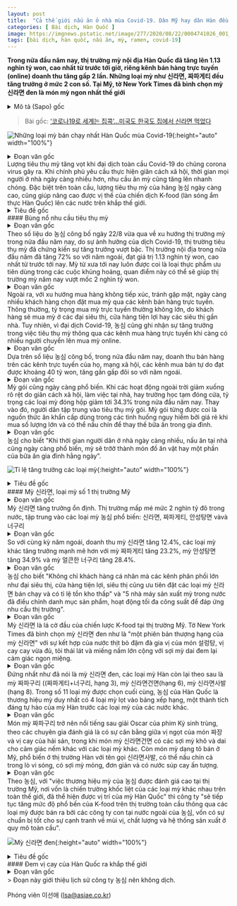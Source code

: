 ```yaml
---
layout: post
title:  "Cả thế giới nấu ăn ở nhà mùa Covid-19. Dân Mỹ hay dân Hàn đều ăn mỳ ở nhà"
categories: [ Bài dịch, Hàn Quốc ]
image: https://imgnews.pstatic.net/image/277/2020/08/22/0004741026_001_20200822093120056.jpg?type=w430
tags: [bài dịch, hàn quốc, nấu ăn, mỳ, ramen, covid-19]
---
```

**Trong nửa đầu năm nay, thị trường mỳ nội địa Hàn Quốc đã tăng lên 1.13 nghìn tỷ won, cao nhất từ trước tới giờ, riêng kênh bán hàng trực tuyến (online) doanh thu tăng gấp 2 lần. Những loại mỳ như 신라면, 짜파게티 đều tăng trưởng ở mức 2 con số. Tại Mỹ, tờ New York Times đã bình chọn mỳ 신라면 đen là món mỳ ngon nhất thế giới**
<details>
  <summary>Mô tả (Sapo) gốc</summary>
  <p>올해 국내 상반기 라면시장 1조1300억 사상 최대, 온라인 매출 2배↑</p>
  <p>신라면, 짜파게티 등 두 자릿수 성장…집콕 확산에 봉지라면 인기</p>
  <p>뉴욕타임즈, 세계서 가장 맛있는 라면으로 '신라면 블랙' 꼽아</p>
</details>

> Bài gốc: [‘코로나19로 세계는 집콕’…미국도 한국도 집에서 신라면 먹었다](https://n.news.naver.com/article/277/0004741026)

![Những loại mỳ bán chạy nhất Hàn Quốc mùa Covid-19](https://imgnews.pstatic.net/image/277/2020/08/22/0004741026_001_20200822093120056.jpg?type=w430){:height="auto" width="100%"}

<details>
  <summary>Đoạn văn gốc</summary>
  <p>[아시아경제 이선애 기자] 신종 코로나바이러스감염증(코로나19) 펜데믹(세계적 대유행)으로 라면 소비가 급증하고 있다. 거리두기로 집에서 지내는 ‘집콕’ 생활이 트렌드가 되면서 라면 수요가 급증하고 있는 것. 특히 세계적으로 농심의 신라면 인기가 고공행진하면서 K푸드(식품 한류)의 위상을 드높이고 있다.</p>
</details>
Lượng tiêu thụ mỳ tăng vọt khi đại dịch toàn cầu Covid-19 do chủng corona virus gây ra. Khi chính phủ yêu cầu thực hiện giãn cách xã hội, thời gian mọi người ở nhà ngày càng nhiều hơn, nhu cầu ăn mỳ cũng tăng lên nhanh chóng. Đặc biệt trên toàn cầu, lượng tiêu thụ mỳ của hãng 농심 ngày càng cao, cũng giúp nâng cao được vị thế của chiến dịch K-food (làn sóng ẩm thực Hàn Quốc) lên các nước trên khắp thế giới.

<details>
  <summary>Tiêu đề gốc</summary>
  <p>라면 소비 폭발적 증가</p>
</details>
#### Bùng nổ nhu cầu tiêu thụ mỳ

<details>
  <summary>Đoạn văn gốc</summary>
  <p>22일 농심이 발표한 올해 상반기 라면시장 트렌드에 따르면 코로나19 영향으로 라면 소비가 늘어나면서 라면시장은 큰 폭의 성장을 보였다. 올 상반기 국내 라면시장은 전년 대비 7.2%가 늘어난 약 1조1300억원 규모를 보이며, 반기 실적으로 역대 최대 기록을 달성했다. 2조원대에서 횡보하는 라면시장에서 이 같은 반짝 성장은 ‘위기에 강한 식품’ 이라는 라면의 특징을 또 한 번 증명했다.
</p>
</details>
Theo số liệu do 농심 công bố ngày 22/8 vừa qua về xu hướng thị trường mỳ trong nửa đầu năm nay, do sự ảnh hưởng của dịch Covid-19, thị trường tiêu thụ mỳ đã chứng kiến sự tăng trưởng vượt bậc. Thị trường nội địa trong nửa đầu năm đã tăng 72% so với năm ngoái, đạt giá trị 1.13 nghìn tỷ won, cao nhất từ trước tới nay. Mỳ từ xưa tới nay luôn được coi là loại thực phẩm ưu tiên dùng trong các cuộc khủng hoảng, quan điểm này có thể sẽ giúp thị trường mỳ năm nay vượt mốc 2 nghìn tỷ won.

<details>
  <summary>Đoạn văn gốc</summary>
  <p>또한 비대면(언택트) 소비가 확산하면서 온라인에서 라면을 주문하는 소비자들도 늘어났다. 라면은 제품 특성상 주로 대형마트나 집 근처 편의점, 슈퍼마켓에서 구매가 이뤄지기 때문에 온라인 판매 비중은 크지 않다. 하지만 코로나19로 소비자들의 장보기가 온라인으로 옮겨가면서 농심의 온라인 라면 판매도 증가했다.</p>
</details>
Ngoài ra, với xu hướng mua hàng không tiếp xúc, tránh gặp mặt, ngày càng nhiều khách hàng chọn đặt mua mỳ qua các kênh bán hàng trực tuyến. Thông thường, tỷ trọng mua mỳ trực tuyến thường không lớn, do khách hàng sẽ mua mỳ ở các đại siêu thị, cửa hàng tiện lợi hay các siêu thị gần nhà. Tuy nhiên, vì đại dịch Covid-19, 농심 cũng ghi nhận sự tăng trưởng trong việc tiêu thụ mỳ thông qua các kênh mua hàng trực tuyến khi càng có nhiều người chuyển lên mua mỳ online.

<details>
  <summary>Đoạn văn gốc</summary>
  <p>농심은 자체 출고데이터 기준, 올해 상반기 국내 라면매출 중 온라인 채널에 판매한 매출은 약 400억원 수준으로 전년 대비 2배 가까이 증가했다고 밝혔다. 소셜커머스에서부터 오픈마켓까지 국내 주요 온라인 채널에서 골고루 매출이 늘었다.</p>
</details>
Dựa trên số liệu 농심 công bố, trong nửa đầu năm nay, doanh thu bán hàng trên các kênh trực tuyến của họ, mạng xã hội, các kênh mua bán tự do đạt được khoảng 40 tỷ won, tăng gần gấp đôi so với năm ngoái. 

<details>
  <summary>Đoạn văn gốc</summary>
  <p>봉지라면의 인기도 높았다. 재택근무, 개학연기 등 거리두기로 야외활동이 크게 줄어들면서 올해 상반기 라면시장 용기면 매출 비중은 34.3%로 떨어졌다. 반면 소비는 봉지면으로 집중됐다. 봉지면은 용기면 대비 저렴한 가격에 양이 많고, 집에서 한끼 식사 대용으로 끓여 먹을 수 있어 위기상황에서 가장 먼저 찾는 비상식량으로 평가받는다.</p>
</details>
Mỳ gói cũng ngày càng phổ biến. Khi các hoạt động ngoài trời giảm xuống rõ rệt do giãn cách xã hội, làm việc tại nhà, hay trường học tạm đóng cửa, tỷ trọng các loại mỳ đóng hộp giảm tới 34.3% trong nửa đầu năm nay. Thay vào đó, người dân tập trung vào tiêu thụ mỳ gói. Mỳ gói từng được coi là nguồn thức ăn khẩn cấp dùng trong các tình huống nguy hiểm bởi giá rẻ khi mua số lượng lớn và có thể nấu chín để thay thế bữa ăn trong gia đình.

<details>
  <summary>Đoạn văn gốc</summary>
  <p>농심 관계자는 “집에 머무르는 시간에 늘어나면서 이른바 집쿡(집에서 요리)이 일상화됐고, 라면도 간식의 개념에서 벗어나 식사나 요리개념으로 자리 잡게 됐다”고 말했다.</p>
</details>
농심 cho biết "Khi thời gian người dân ở nhà ngày càng nhiều, nấu ăn tại nhà cũng ngày càng phổ biến, mỳ sẽ trởở thành món đồ ăn vặt hay một phần của bữa ăn gia đình hằng ngày".

![Tỉ lệ tăng trưởng các loại mỳ](https://imgnews.pstatic.net/image/277/2020/08/22/0004741026_003_20200822093120125.jpg?type=w430){:height="auto" width="100%"}

<details>
  <summary>Tiêu đề gốc</summary>
  <p>역시 신라면…미국도, 한국도 1위 라면</p>
</details>
#### Mỳ 신라면, loại mỳ số 1 thị trường Mỹ

<details>
  <summary>Đoạn văn gốc</summary>
  <p>신라면이 스테디셀러 진가를 제대로 발휘했다. 2조원대에 정체된 국내 라면시장이 코로나19를 만나면서 특수를 누렸고, 대부분 신라면, 짜파게티, 안성탕면, 너구리 등 농심 인기제품들로 쏠림현상이 나타났다.</p>
</details>
Mỳ 신라면 tăng trưởng ổn định. Thị trường mấp mé mức 2 nghìn tỷ đô trong nước, tập trung vào các loại mỳ 농심 phổ biến: 신라면, 짜파게티, 안성탕면 vàvà 너구리

<details>
  <summary>Đoạn văn gốc</summary>
  <p>신라면은 올해 상반기 매출이 전년 동기 대비 12.4% 성장했고, 짜파게티는 23.2%, 안성탕면은 34.9%, 얼큰한 너구리는 28.4%의 성장률로 압도적인 우위를 보였다.</p>
</details>
So với cùng kỳ năm ngoái, doanh thu mỳ 신라면 tăng 12.4%, các loại mỳ khác tăng trưởng mạnh mẽ hơn với mỳ 짜파게티 tăng 23.2%, mỳ 안성탕면 tăng 34.9% và mỳ 얼큰한 너구리 tăng 28.4%.

<details>
  <summary>Đoạn văn gốc</summary>
  <p>농심 관계자는 “소비자들뿐만 아니라 대형마트, 편의점, 슈퍼마켓 등 유통채널에서도 가장 잘 팔리고 회전율이 좋은 신라면을 최우선으로 주문했다” 며 “농심은 국내 5개 라면공장을 풀가동하고 생산품목을 조정하면서 수요에 적극 대응했다”고 말했다.</p>
</details>
농심 cho biết "Không chỉ khách hàng cá nhân mà các kênh phân phối lớn như đại siêu thị, cửa hàng tiện lợi, siêu thị cũng ưu tiên đặt các loại mỳ 신라면 bán chạy và có tỉ lệ tồn kho thấp" và "5 nhà máy sản xuất mỳ trong nước đã điều chỉnh danh mục sản phẩm, hoạt động tối đa công suất để đáp ứng nhu cầu thị trường".

<details>
  <summary>Đoạn văn gốc</summary>
  <p>신라면 미국 시장에서도 K푸드로서의 진가를 보였다. 뉴욕타임즈는 신라면블랙을 ‘신라면의 프리미엄 버전’으로 소개하면서 설렁탕 후첨양념이 들어간 진한 소고기 육수와 적절한 매콤함, 슬라이스 마늘과 큼지막한 버섯 조각, 쫄깃한 면발이 주는 훌륭한 식감의 조합을 매력으로 평가했다.</p>
</details>
Mỳ 신라면 là lá cờ đầu của chiến lược K-food tại thị trường Mỹ. Tờ New York Times đã bình chọn mỳ 신라면 đen như là "một phiên bản thượng hạng của mỳ 신라면" với sự kết hợp của nước thịt bò đậm đà gia vị của món 설렁탕, vị cay cay vừa đủ, tỏi thái lát và miếng nấm lớn cộng với sợi mỳ dai đem lại cảm giác ngon miệng.

<details>
  <summary>Đoạn văn gốc</summary>
  <p>신라면블랙에 이어 농심 짜파구리(짜파게티+너구리, 3위), 신라면건면(6위), 신라면사발(8위)이 순위권에 이름을 올리며 눈길을 끌었다. 전체 11개 제품 중 농심 브랜드 4개가 한국 제품으로는 유일하게 랭킹에 오르며 한국 라면의 자존심을 세웠다.</p>
</details>
Đứng nhất như đã nói là mỳ 신라면 đen, các loại mỳ Hàn còn lại theo sau là mỳ 짜파구리 ((짜파게티+너구리, hạng 3), mỳ 신라면건면(hạng 6), mỳ 신라면사발 (hạng 8). Trong số 11 loại mỳ được chọn cuối cùng, 농심 của Hàn Quốc là thương hiệu mỳ duy nhất có 4 loại mỳ lọt vào bảng xếp hạng, một thành tích đáng tự hào của mỳ Hàn trước các loại mỳ của các nước khác.

<details>
  <summary>Đoạn văn gốc</summary>
  <p>‘짜파구리’는 오스카상을 받은 영화 기생충으로 유명해진 라면으로 짜장의 단맛과 매콤한 해물맛이 균형을 이룬다고 평가했고, ‘신라면건면’은 열풍건조된 건면이 다른 제품 대비 쫄깃하고 건강한 맛이라고 설명했다. 미국에서 파는 사발면 형태(Bowl)의 ‘신라면사발’은 한국에서 가장 인기있는 신라면의 용기면으로 전자레인지 조리라 간편하고 얇은 면발과 매콤한 국물이 인상적이라고 언급했다.</p>
</details>
Món mỳ 짜파구리 trở nên nổi tiếng sau giải Oscar của phim Ký sinh trùng, theo các chuyên gia đánh giá là có sự cân bằng giữa vị ngọt của món 짜장 và vị cay của hải sản, trong khi món mỳ 신라면건면 có các sợi mỳ khô và dai cho cảm giác nếm khác với các loại mỳ khác. Còn món mỳ dạng tô bán ở Mỹ, phổ biến ở thị trường Hàn với tên gọi 신라면사발, có thể nấu chín cả trong lò vi sóng, có sợi mỳ mỏng, đơn giản và có nước súp cay ấn tượng. 

<details>
  <summary>Đoạn văn gốc</summary>
  <p>농심 관계자는 “전 세계 라면 격전지인 미국 시장에서 농심 브랜드의 좋은 평가는 곧 한국 라면의 위상과도 연결된다”며 “경쟁 우위의 맛과 품질, 생산시스템을 자랑하는 농심의 해외사업 경쟁력을 바탕으로 세계 시장에서 K푸드의 인기를 지속해서 높여나가겠다”고 말했다.</p>
</details>
Theo 농심, với "việc thương hiệu mỳ của 농심 được đánh giá cao tại thị trường Mỹ, nơi vốn là chiến trường khốc liệt của các loại mỳ khác nhau trên toàn thế giới, đã thể hiện được vị trí của mỳ Hàn Quốc" thì công ty "sẽ tiếp tục tăng mức độ phổ bến của K-food trên thị trường toàn cầu thông qua các loại mỳ được bán ra bởi các công ty con tại nước ngoài của 농심, vốn có sự chuẩn bị tốt cho sự cạnh tranh về mùi vị, chất lượng và hệ thống sản xuất ở quy mô toàn cầu".

![Mỳ 신라면 đen](https://imgnews.pstatic.net/image/277/2020/08/22/0004741026_004_20200822093120161.jpg?type=w430){:height="auto" width="100%"}
<details>
  <summary>Tiêu đề gốc</summary>
  <p>세계 한국의 매운맛 전파</p>
</details>
#### Đem vị cay của Hàn Quốc ra khắp thế giới

<details>
  <summary>Đoạn văn gốc</summary>
  <p>농심이 해외에 처음 수출한 시기는 1971년. 당시 농심은 국내 인기 라면인 소고기라면을 미국에 수출했고 주로 한인 시장에 타깃을 맞췄다. 10여년간 꾸준한 시장을 개척해 1980년대 너구리, 안성탕면, 짜파게티, 신라면 등 농심의 주요 브랜드들이 성공적으로 안착할 수 있었다. 1984년 샌프란시스코에 영업사무소를 만들었으며, 1994년에는 농심의 첫 해외 법인인 미국 법인(LA)을 설립했다.</p>
  <p>농심이 미국 시장에 법인을 세우고 24년만에 주류 시장(메인스트림) 매출이 아시안 시장을 앞질렀다. 작년엔 주류 시장 점유율이 62%로 아시안 시장(38%)을 압도했다. 월마트 등 현지 대형 시장으로 판매를 확대한 것이 주효했다.</p>
  <p>주류 시장 공략의 기폭제가 된 것은 바로 월마트와의 거래다. 신라면이 월마트에 처음 판매된 시기는 2013년. 당시 7개 매장에서 테스트 판매를 시작한 것이 월마트 거래의 시초였다.</p>
  <p>농심 관계자는 “월마트는 제품에 대한 검증이 까다롭기로 유명하고 테스트 판매에서 실패하면 영원히 입점할 수 없다”면서 “회사의 경영 상황까지 확인하기 때문에 세계 수많은 브랜드 중 월마트에 입점되는 제품은 몇 가지 되지 않는다”며 당시 상황을 전했다.</p>
  <p>농심은 월마트 직거래에 힘입어 2017년에 업계 최초로 미국 전역 월마트 전 점포 입점을 완료했다. 4000여개의 월마트 대형매장부터 시작해 소도시 중소형 시장까지 제품 입점을 모두 마쳤다.</p>
  <p>월마트 전 매장에 신라면이 입점된 것은 그만큼 신라면의 브랜드 파워가 글로벌 무대에서 통하고 있다는 것으로 해석된다. 실제로 월마트가 미국 전역에서 판매하는 식품은 코카콜라, 네슬레, 펩시, 켈로그, 하인즈 등 세계적인 식품 브랜드뿐이다. 신라면은 미국 현지에서 글로벌 브랜드와 어깨를 나란히 하며 가치를 인정받은 셈이다.</p>
  <p>세계 최고 유통 기업이 선택했다는 점은 신라면의 가장 큰 경쟁력이 됐다. 이후 신라면은 미 국방부와 국회의사당 등 주요 정부기관 매점에 라면 최초로 입점하는 쾌거도 달성했다.</p>
  <p>농심 관계자는 “2005년 LA공장을 가동하고 10여년 간 서부 및 교포 시장을 중심으로 판매망을 넓혀왔다면, 지금은 동부 대도시를 비롯해 북부 알래스카, 태평양 하와이까지 미국 전역에 유통망을 구축했다”며 “신라면은 이제 한인 사회를 넘어 미국 소비자들이 먼저 알고 사가는 글로벌 제품 대열에 올랐다”고 강조했다.</p>
  <p>한편 농심은 중국과 미국, 일본, 동남아, 유럽 등 전 세계 약 100여개 국가에 라면을 수출하고 있다. 신라면은 대표적인 K푸드로 세계에 한국의 매운맛을 전파하고 있으며, 연간 국내외 약 7600억원의 매출을 올리고 있다.</p>
</details>
> Đoạn này giới thiệu lịch sử công ty 농심 nên không dịch.

Phóng viên 이선애 (lsa@asiae.co.kr)
